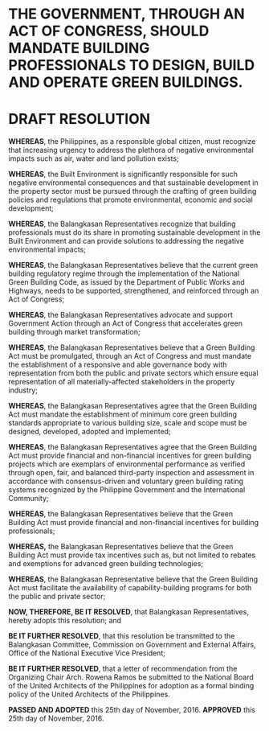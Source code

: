 # **THE GOVERNMENT, THROUGH AN ACT OF CONGRESS, SHOULD MANDATE BUILDING PROFESSIONALS TO DESIGN, BUILD AND OPERATE GREEN BUILDINGS.**

# DRAFT RESOLUTION

**WHEREAS**, the Philippines, as a responsible global citizen, must recognize that increasing urgency to address the plethora of negative environmental impacts such as air, water and land pollution exists;

**WHEREAS**, the Built Environment is significantly responsible for such negative environmental consequences and that sustainable development in the property sector must be pursued through the crafting of green building policies and regulations that promote environmental, economic and social development;

**WHEREAS**, the Balangkasan Representatives recognize that building professionals must do its share in promoting sustainable development in the Built Environment and can provide solutions to addressing the negative environmental impacts;

**WHEREAS**, the Balangkasan Representatives believe that the current green building regulatory regime through the implementation of the National Green Building Code, as issued by the Department of Public Works and Highways, needs to be supported, strengthened, and reinforced through an Act of Congress;

**WHEREAS**, the Balangkasan Representatives advocate and support Government Action through an Act of Congress that accelerates green building through market transformation;

**WHEREAS**, the Balangkasan Representatives believe that a Green Building Act must be promulgated, through an Act of Congress and must mandate the establishment of a responsive and able governance body with representation from both the public and private sectors which ensure equal representation of all materially-affected stakeholders in the property industry;

**WHEREAS**, the Balangkasan Representatives agree that the Green Building Act must mandate the establishment of minimum core green building standards appropriate to various building size, scale and scope must be designed, developed, adopted and implemented;

**WHEREAS**, the Balangkasan Representatives agree that the Green Building Act must provide financial and non-financial incentives for green building projects which are exemplars of environmental performance as verified through open, fair, and balanced third-party inspection and assessment in accordance with consensus-driven and voluntary green building rating systems recognized by the Philippine Government and the International Community;

**WHEREAS**, the Balangkasan Representatives believe that the Green Building Act must provide financial and non-financial incentives for building professionals;

**WHEREAS,** the Balangkasan Representatives believe that the Green Building Act must provide tax incentives such as, but not limited to rebates and exemptions for advanced green building technologies;

**WHEREAS**, the Balangkasan Representative believe that the Green Building Act must facilitate the availability of capability-building programs for both the public and private sector;

**NOW, THEREFORE, BE IT RESOLVED**, that Balangkasan Representatives, hereby adopts this resolution; and

**BE IT FURTHER RESOLVED**, that this resolution be transmitted to the Balangkasan Committee, Commission on Government and External Affairs, Office of the National Executive Vice President;

**BE IT FURTHER RESOLVED**, that a letter of recommendation from the Organizing Chair Arch. Rowena Ramos be submitted to the National Board of the United Architects of the Philippines for adoption as a formal binding policy of the United Architects of the Philippines.

**PASSED AND ADOPTED** this 25th day of November, 2016.
**APPROVED** this 25th day of November, 2016.
